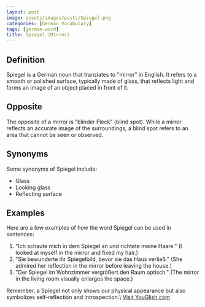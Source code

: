 ```yaml
---
layout: post
image: assets/images/posts/Spiegel.png
categories: [German Vocabulary]
tags: [german-word]
title: Spiegel (Mirror)
---
```


## Definition

Spiegel is a German noun that translates to "mirror" in English. It refers to a smooth or polished surface, typically made of glass, that reflects light and forms an image of an object placed in front of it.

## Opposite

The opposite of a mirror is "blinder Fleck" (blind spot). While a mirror reflects an accurate image of the surroundings, a blind spot refers to an area that cannot be seen or observed.

## Synonyms

Some synonyms of Spiegel include:

- Glass
- Looking glass
- Reflecting surface

## Examples

Here are a few examples of how the word Spiegel can be used in sentences:

1. "Ich schaute mich in dem Spiegel an und richtete meine Haare." (I looked at myself in the mirror and fixed my hair.)
2. "Sie bewunderte ihr Spiegelbild, bevor sie das Haus verließ." (She admired her reflection in the mirror before leaving the house.)
3. "Der Spiegel im Wohnzimmer vergrößert den Raum optisch." (The mirror in the living room visually enlarges the space.)

Remember, a Spiegel not only shows our physical appearance but also symbolizes self-reflection and introspection.\ <a id="yg-widget-0" class="youglish-widget" data-query="Spiegel" data-lang="german" data-components="8412" data-auto-start="0" data-bkg-color="theme_light" data-title="How%20to%20pronounce%20Spiegel%20in%20German"  rel="nofollow" href="https://youglish.com">Visit YouGlish.com</a><script async src="https://youglish.com/public/emb/widget.js" charset="utf-8"></script>